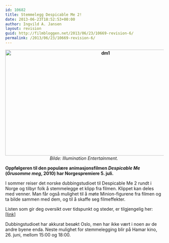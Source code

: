 ```yaml
---
id: 10682
title: Stemmelegg Despicable Me 2!
date: 2013-06-23T18:52:53+00:00
author: Ingvild A. Jansen
layout: revision
guid: http://filmbloggen.net/2013/06/23/10669-revision-6/
permalink: /2013/06/23/10669-revision-6/
---
```

<p style="text-align: center;">
  <strong><a href="http://filmbloggen.net/wp-content/uploads/2013/06/dm1.jpg"><img class="wp-image-10672 aligncenter" alt="dm1" src="http://filmbloggen.net/wp-content/uploads/2013/06/dm1.jpg" width="622" height="336" /></a></strong><em>Bilde: Illumination Entertainment. </em>
</p>

**Oppfølgeren til den populære animasjonsfilmen _Despicable Me_ (_Grusomme meg_, 2010) har Norgespremiere 5. juli.**

I sommer reiser det norske dubbingstudioet til Despicable Me 2 rundt i Norge og tilbyr folk å stemmelegge et klipp fra filmen. Klippet kan deles med venner. Man får også mulighet til å møte Minion-figurene fra filmen og ta bilde sammen med dem, og til å skaffe seg filmeffekter.

Listen som gir deg oversikt over tidspunkt og steder, er tilgjengelig her: [[link]](http://www.bergenkino.no/incoming/article1108601.ece/BINARY/dp_DM2_Dub_1080x1920.pdf)

Dubbingstudioet har akkurat besøkt Oslo, men har ikke vært i noen av de andre byene enda. Neste mulighet for stemmelegging blir på Hamar kino, 26. juni, mellom 15:00 og 18:00.

&nbsp;

&nbsp;